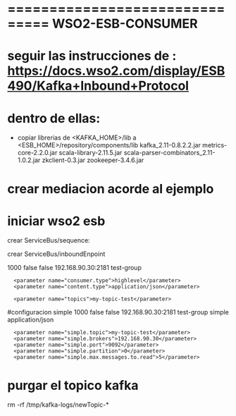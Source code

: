 ===============================
WSO2-ESB-CONSUMER
===============================

# seguir las instrucciones de : https://docs.wso2.com/display/ESB490/Kafka+Inbound+Protocol
# dentro de ellas: 
- copiar librerias de <KAFKA_HOME>/lib  a <ESB_HOME>/repository/components/lib
	kafka_2.11-0.8.2.2.jar
	metrics-core-2.2.0.jar
	scala-library-2.11.5.jar
	scala-parser-combinators_2.11-1.0.2.jar
	zkclient-0.3.jar
	zookeeper-3.4.6.jar
# crear mediacion acorde al ejemplo
# iniciar wso2 esb

crear ServiceBus/sequence: 


<sequence name="Usuarios_sync_KakfaConsumerSEQ" xmlns="http://ws.apache.org/ns/synapse">
  <log level="full"/>
  <drop/>
</sequence>

crear ServiceBus/inboundEnpoint

<inboundEndpoint xmlns="http://ws.apache.org/ns/synapse"
                 name="Usuarios_sync_KakfaConsumerEP"
                 sequence="Usuarios_sync_KakfaConsumerSEQ"
                 onError="fault"
                 protocol="kafka"
                 suspend="false">
   <parameters>
      <parameter name="interval">1000</parameter> 
      <parameter name="sequential">false</parameter>
      <parameter name="coordination">false</parameter>
      <parameter name="zookeeper.connect">192.168.90.30:2181</parameter>
      <parameter name="group.id">test-group</parameter>

      <parameter name="consumer.type">highlevel</parameter>
      <parameter name="content.type">application/json</parameter>

      <parameter name="topics">my-topic-test</parameter>
   </parameters>
</inboundEndpoint>

#configuracion simple
<inboundEndpoint xmlns="http://ws.apache.org/ns/synapse"
                 name="Usuarios_sync_KakfaConsumerEP"
                 sequence="Usuarios_sync_KakfaConsumerSEQ"
                 onError="fault"
                 protocol="kafka"
                 suspend="false">
   <parameters>
      <parameter name="interval">1000</parameter> 
      <parameter name="sequential">false</parameter>
      <parameter name="coordination">false</parameter>
      <parameter name="zookeeper.connect">192.168.90.30:2181</parameter>
      <parameter name="group.id">test-group</parameter>
      <parameter name="consumer.type">simple</parameter>
      <parameter name="content.type">application/json</parameter>

      <parameter name="simple.topic">my-topic-test</parameter> 
      <parameter name="simple.brokers">192.168.90.30</parameter>
      <parameter name="simple.port">9092</parameter>
      <parameter name="simple.partition">0</parameter>
      <parameter name="simple.max.messages.to.read">5</parameter>
   </parameters>
</inboundEndpoint>



# purgar el topico kafka
rm -rf /tmp/kafka-logs/newTopic-*
